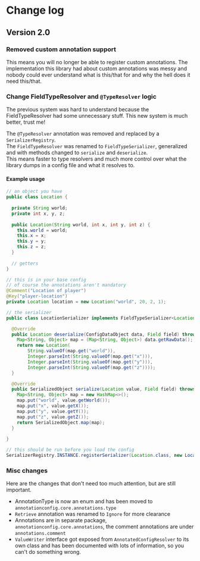 # Change log

## Version 2.0

### Removed custom annotation support

This means you will no longer be able to register custom annotations. The implementation this
library had about custom annotations was messy and nobody could ever understand what is this/that
for and why the hell does it need this/that.

### Change FieldTypeResolver and `@TypeResolver` logic

The previous system was hard to understand because the FieldTypeResolver had some unnecessary stuff.
This new system is much better, trust me!

The `@TypeResolver` annotation was removed and replaced by a `SerializerRegistry`. 
<br>
The `FieldTypeResolver` was renamed to `FieldTypeSerializer`, generalized and with methods changed
to `serialize` and `deserialize`.
<br>
This means faster to type resolvers and much more control over what the library dumps in a config 
file and what it resolves to. 

#### Example usage
```java
// an object you have
public class Location {
  
  private String world;
  private int x, y, z;
  
  public Location(String world, int x, int y, int z) {
    this.world = world;
    this.x = x;
    this.y = y;
    this.z = z;
  }
  
  // getters
}

// this is in your base config
// of course the annotations aren't mandatory
@Comment("Location of player")
@Key("player-location")
private Location location = new Location("world", 20, 2, 1);

// the serializer
public class LocationSerializer implements FieldTypeSerializer<Location> {

  @Override
  public Location deserialize(ConfigDataObject data, Field field) throws Exception {
    Map<String, Object> map = (Map<String, Object>) data.getRawData();
    return new Location(
        String.valueOf(map.get("world")),
        Integer.parseInt(String.valueOf(map.get("x"))),
        Integer.parseInt(String.valueOf(map.get("y"))),
        Integer.parseInt(String.valueOf(map.get("z"))));
  }

  @Override
  public SerializedObject serialize(Location value, Field field) throws Exception {
    Map<String, Object> map = new HashMap<>();
    map.put("world", value.getWorld());
    map.put("x", value.getX());
    map.put("y", value.getY());
    map.put("z", value.getZ());
    return SerializedObject.map(map);
  }
  
}

// this should be run before you load the config
SerializerRegistry.INSTANCE.registerSerializer(Location.class, new LocationSerializer());
```

### Misc changes

Here are the changes that don't need too much attention, but are still important.

- AnnotationType is now an enum and has been moved to `annotationconfig.core.annotations.type`
- `Retrieve` annotation was renamed to `Ignore` for more clearance
- Annotations are in separate package, `annotationconfig.core.annotations`, the comment annotations are under `annotations.comment`
- `ValueWriter` interface got exposed from `AnnotatedConfigResolver` to its own class and has been documented with lots of information, so you can't do something wrong.